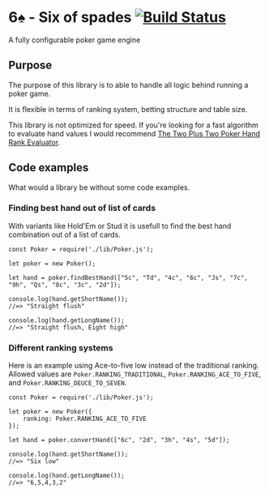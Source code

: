 # 6♠ - Six of spades  [![Build Status](https://travis-ci.org/MarkBiesheuvel/poker-hand-evaluator.svg?branch=master)](https://travis-ci.org/MarkBiesheuvel/poker-hand-evaluator)

A fully configurable poker game engine

## Purpose

The purpose of this library is to able to handle all logic behind running a poker game.

It is flexible in terms of ranking system, betting structure and table size.

This library is not optimized for speed.
If you're looking for a fast algorithm to evaluate hand values I would recommend [The Two Plus Two Poker Hand Rank Evaluator](https://github.com/chenosaurus/poker-evaluator).

## Code examples

What would a library be without some code examples.

### Finding best hand out of list of cards

With variants like Hold'Em or Stud it is usefull to find the best hand combination out of a list of cards.

    const Poker = require('./lib/Poker.js');

    let poker = new Poker();

    let hand = poker.findBestHand(["5c", "Td", "4c", "6c", "Js", "7c", "9h", "Qs", "8c", "3c", "2d"]);

    console.log(hand.getShortName());
    //=> "Straight flush"

    console.log(hand.getLongName());
    //=> "Straight flush, Eight high"

### Different ranking systems

Here is an example using Ace-to-five low instead of the traditional ranking.
Allowed values are `Poker.RANKING_TRADITIONAL`, `Poker.RANKING_ACE_TO_FIVE`, and `Poker.RANKING_DEUCE_TO_SEVEN`.

    const Poker = require('./lib/Poker.js');

    let poker = new Poker({
        ranking: Poker.RANKING_ACE_TO_FIVE
    });

    let hand = poker.convertHand(["6c", "2d", "3h", "4s", "5d"]);

    console.log(hand.getShortName());
    //=> "Six low"

    console.log(hand.getLongName());
    //=> "6,5,4,3,2"

